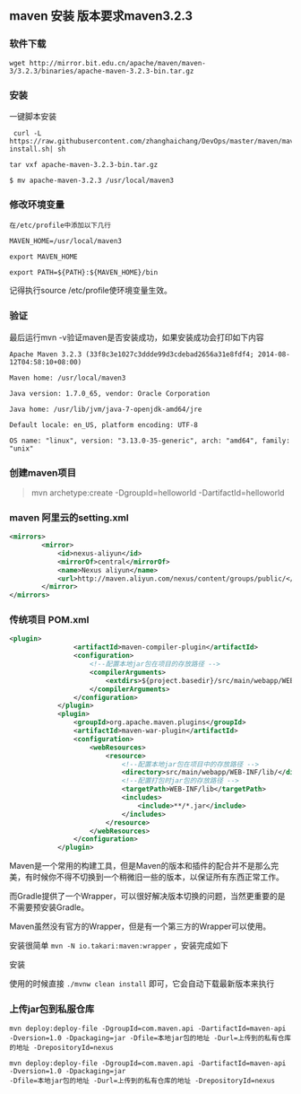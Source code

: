 ## maven 安装 版本要求maven3.2.3

### 软件下载

```
wget http://mirror.bit.edu.cn/apache/maven/maven-3/3.2.3/binaries/apache-maven-3.2.3-bin.tar.gz
```

### 安装

一键脚本安装

```shell
 curl -L https://raw.githubusercontent.com/zhanghaichang/DevOps/master/maven/maven-install.sh| sh
```

```
tar vxf apache-maven-3.2.3-bin.tar.gz

$ mv apache-maven-3.2.3 /usr/local/maven3
```

### 修改环境变量

```
在/etc/profile中添加以下几行

MAVEN_HOME=/usr/local/maven3

export MAVEN_HOME

export PATH=${PATH}:${MAVEN_HOME}/bin
```

记得执行source /etc/profile使环境变量生效。

### 验证

最后运行mvn -v验证maven是否安装成功，如果安装成功会打印如下内容
```
Apache Maven 3.2.3 (33f8c3e1027c3ddde99d3cdebad2656a31e8fdf4; 2014-08-12T04:58:10+08:00)

Maven home: /usr/local/maven3

Java version: 1.7.0_65, vendor: Oracle Corporation

Java home: /usr/lib/jvm/java-7-openjdk-amd64/jre

Default locale: en_US, platform encoding: UTF-8

OS name: "linux", version: "3.13.0-35-generic", arch: "amd64", family: "unix"
```

### 创建maven项目

> mvn archetype:create -DgroupId=helloworld -DartifactId=helloworld

### maven 阿里云的setting.xml

```xml
<mirrors>
        <mirror>
            <id>nexus-aliyun</id>
            <mirrorOf>central</mirrorOf>
            <name>Nexus aliyun</name>
            <url>http://maven.aliyun.com/nexus/content/groups/public/</url>
        </mirror>
</mirrors>
```

### 传统项目 POM.xml

```xml
<plugin>
				<artifactId>maven-compiler-plugin</artifactId>
				<configuration>
					<!--配置本地jar包在项目的存放路径 -->
					<compilerArguments>
						<extdirs>${project.basedir}/src/main/webapp/WEB-INF/lib</extdirs>
					</compilerArguments>
				</configuration>
			</plugin>
			<plugin>
				<groupId>org.apache.maven.plugins</groupId>
				<artifactId>maven-war-plugin</artifactId>
				<configuration>
					<webResources>
						<resource>
							<!--配置本地jar包在项目中的存放路径 -->
							<directory>src/main/webapp/WEB-INF/lib/</directory>
							<!--配置打包时jar包的存放路径 -->
							<targetPath>WEB-INF/lib</targetPath>
							<includes>
								<include>**/*.jar</include>
							</includes>
						</resource>
					</webResources>
				</configuration>
			</plugin>
```

Maven是一个常用的构建工具，但是Maven的版本和插件的配合并不是那么完美，有时候你不得不切换到一个稍微旧一些的版本，以保证所有东西正常工作。

而Gradle提供了一个Wrapper，可以很好解决版本切换的问题，当然更重要的是不需要预安装Gradle。

Maven虽然没有官方的Wrapper，但是有一个第三方的Wrapper可以使用。

安装很简单 `mvn -N io.takari:maven:wrapper` ，安装完成如下

安装

使用的时候直接 `./mvnw clean install` 即可，它会自动下载最新版本来执行


### 上传jar包到私服仓库

```shell
mvn deploy:deploy-file -DgroupId=com.maven.api -DartifactId=maven-api -Dversion=1.0 -Dpackaging=jar -Dfile=本地jar包的地址 -Durl=上传到的私有仓库的地址 -DrepositoryId=nexus
```

```
mvn deploy:deploy-file -DgroupId=com.maven.api -DartifactId=maven-api -Dversion=1.0 -Dpackaging=jar 
-Dfile=本地jar包的地址 -Durl=上传到的私有仓库的地址 -DrepositoryId=nexus

```
